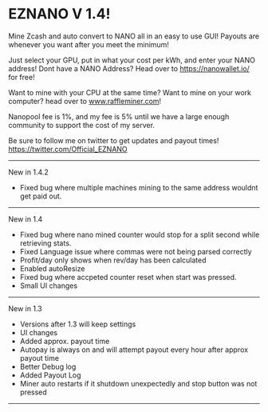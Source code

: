 # EZNANO V 1.4!

Mine Zcash and auto convert to NANO all in an easy to use GUI! Payouts are whenever you want after you meet the minimum!

Just select your GPU, put in what your cost per kWh, and enter your NANO address!
Dont have a NANO Address? Head over to https://nanowallet.io/ for free!

Want to mine with your CPU at the same time? Want to mine on your work computer? head over to www.raffleminer.com!

Nanopool fee is 1%, and my fee is 5% until we have a large enough community to support the cost of my server. 

Be sure to follow me on twitter to get updates and payout times! https://twitter.com/Official_EZNANO
************************************
New in 1.4.2
- Fixed bug where multiple machines mining to the same address wouldnt get paid out. 
************************************
New in 1.4
- Fixed bug where nano mined counter would stop for a split second while retrieving stats.
- Fixed Language issue where commas were not being parsed correctly
- Profit/day only shows when rev/day has been calculated
- Enabled autoResize
- Fixed bug where accpeted counter reset when start was pressed. 
- Small UI changes
************************************
New in 1.3
- Versions after 1.3 will keep settings
- UI changes
- Added approx. payout time
- Autopay is always on and will attempt payout every hour after approx payout time
- Better Debug log
- Added Payout Log
- Miner auto restarts if it shutdown unexpectedly and stop button was not pressed
************************************
